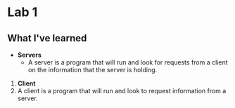 # Lab 1
## What I've learned
* __Servers__
  * A server is a program that will run and look for requests from a client on the information that the server is holding.
1. __Client__
  1. A client is a program that will run and look to request information from a server.  
